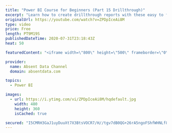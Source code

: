 ```yaml
---
title: "Power BI Course for Beginners (Part 15 Drillthrough)"
excerpt: "Learn how to create drillthrough reports with these easy to follow steps."
originalUrl: https://youtube.com/watch?v=ZPDpIceAi8M
type: video
price: Free
length: PT9M19S
publishedDateTime: 2020-07-31T23:18:43Z
heat: 50

featuredContent: "<iframe width=\"800\" height=\"500\" frameborder=\"0\" src=\"https://www.youtube.com/embed/ZPDpIceAi8M\" allow=\"accelerometer; autoplay; encrypted-media; gyroscope; picture-in-picture\" allowfullscreen></iframe>"

provider:
  name: Absent Data Channel
  domain: absentdata.com

topics:
  - Power BI

images:
  - url: https://i.ytimg.com/vi/ZPDpIceAi8M/hqdefault.jpg
    width: 480
    height: 360
    isCached: true

secured: "I5CMRH3GaJ1uyDuuXt7X3BtsVOCR7/H//tgv7dB0QG+26rA5ngoFShfWHNLf8bgj/tzSt9m/8v0z27nCEhdhmrpAwsCg0/k9qzX6a0sDrKW3xETPJ9fyM4EoBXjb5GLuUOXFQbg3jkhtox8rqS69xWnH+7x65ASFSk3Apj/TqviSZPLiznr+NJXZ3kOmkzw2Eb57XmRYzHFgSZeM7DVWZ6MmlCiprAnXPCCO8XHNiDxJcWs3n+3r4PokYYR1Bp2hVCJGwCACAqGasi5sBWBERKJVrLFZe6aSnhTKP+jSzHjEW9d/R6EGw1J370ckNviIhRkxhnyoprGGz+74G2uDa+ad/er8aADL0QALDpb1WlzmFkuyLFs31EFRCE3Pr6mtiS/fEi4nws1TLd++1LtPAQ8Q8iFlcspCF3orSN+U6XY=;fPrqC7bpIANsnqiQAniuVQ=="
---
```


